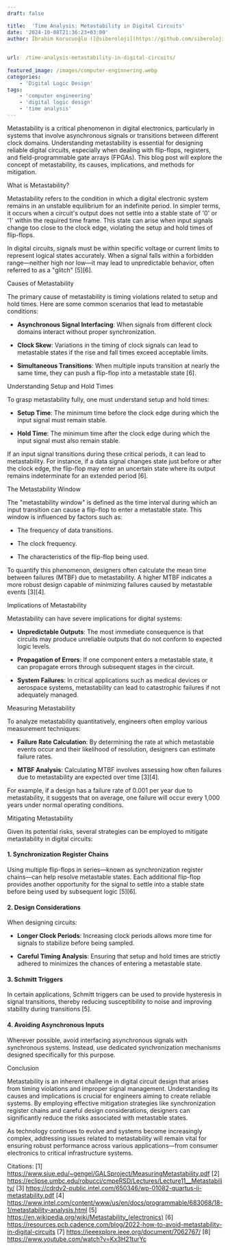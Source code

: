 ```yaml
---
draft: false

title:  'Time Analysis: Metastability in Digital Circuits'
date: '2024-10-08T21:36:23+03:00'
author: İbrahim Korucuoğlu ([@siberoloji](https://github.com/siberoloji))
 
 
url:  /time-analysis-metastability-in-digital-circuits/
 
featured_image: /images/computer-enginnering.webp
categories:
    - 'Digital Logic Design'
tags:
    - 'computer engineering'
    - 'digital logic design'
    - 'time analysis'
---
```



Metastability is a critical phenomenon in digital electronics, particularly in systems that involve asynchronous signals or transitions between different clock domains. Understanding metastability is essential for designing reliable digital circuits, especially when dealing with flip-flops, registers, and field-programmable gate arrays (FPGAs). This blog post will explore the concept of metastability, its causes, implications, and methods for mitigation.



What is Metastability?



Metastability refers to the condition in which a digital electronic system remains in an unstable equilibrium for an indefinite period. In simpler terms, it occurs when a circuit's output does not settle into a stable state of '0' or '1' within the required time frame. This state can arise when input signals change too close to the clock edge, violating the setup and hold times of flip-flops.



In digital circuits, signals must be within specific voltage or current limits to represent logical states accurately. When a signal falls within a forbidden range—neither high nor low—it may lead to unpredictable behavior, often referred to as a "glitch" [5][6].



Causes of Metastability



The primary cause of metastability is timing violations related to setup and hold times. Here are some common scenarios that lead to metastable conditions:


* **Asynchronous Signal Interfacing**: When signals from different clock domains interact without proper synchronization.

* **Clock Skew**: Variations in the timing of clock signals can lead to metastable states if the rise and fall times exceed acceptable limits.

* **Simultaneous Transitions**: When multiple inputs transition at nearly the same time, they can push a flip-flop into a metastable state [6].




Understanding Setup and Hold Times



To grasp metastability fully, one must understand setup and hold times:


* **Setup Time**: The minimum time before the clock edge during which the input signal must remain stable.

* **Hold Time**: The minimum time after the clock edge during which the input signal must also remain stable.




If an input signal transitions during these critical periods, it can lead to metastability. For instance, if a data signal changes state just before or after the clock edge, the flip-flop may enter an uncertain state where its output remains indeterminate for an extended period [6].



The Metastability Window



The "metastability window" is defined as the time interval during which an input transition can cause a flip-flop to enter a metastable state. This window is influenced by factors such as:


* The frequency of data transitions.

* The clock frequency.

* The characteristics of the flip-flop being used.




To quantify this phenomenon, designers often calculate the mean time between failures (MTBF) due to metastability. A higher MTBF indicates a more robust design capable of minimizing failures caused by metastable events [3][4].



Implications of Metastability



Metastability can have severe implications for digital systems:


* **Unpredictable Outputs**: The most immediate consequence is that circuits may produce unreliable outputs that do not conform to expected logic levels.

* **Propagation of Errors**: If one component enters a metastable state, it can propagate errors through subsequent stages in the circuit.

* **System Failures**: In critical applications such as medical devices or aerospace systems, metastability can lead to catastrophic failures if not adequately managed.




Measuring Metastability



To analyze metastability quantitatively, engineers often employ various measurement techniques:


* **Failure Rate Calculation**: By determining the rate at which metastable events occur and their likelihood of resolution, designers can estimate failure rates.

* **MTBF Analysis**: Calculating MTBF involves assessing how often failures due to metastability are expected over time [3][4].




For example, if a design has a failure rate of 0.001 per year due to metastability, it suggests that on average, one failure will occur every 1,000 years under normal operating conditions.



Mitigating Metastability



Given its potential risks, several strategies can be employed to mitigate metastability in digital circuits:


#### 1. Synchronization Register Chains



Using multiple flip-flops in series—known as synchronization register chains—can help resolve metastable states. Each additional flip-flop provides another opportunity for the signal to settle into a stable state before being used by subsequent logic [5][6].


#### 2. Design Considerations



When designing circuits:


* **Longer Clock Periods**: Increasing clock periods allows more time for signals to stabilize before being sampled.

* **Careful Timing Analysis**: Ensuring that setup and hold times are strictly adhered to minimizes the chances of entering a metastable state.



#### 3. Schmitt Triggers



In certain applications, Schmitt triggers can be used to provide hysteresis in signal transitions, thereby reducing susceptibility to noise and improving stability during transitions [5].


#### 4. Avoiding Asynchronous Inputs



Wherever possible, avoid interfacing asynchronous signals with synchronous systems. Instead, use dedicated synchronization mechanisms designed specifically for this purpose.



Conclusion



Metastability is an inherent challenge in digital circuit design that arises from timing violations and improper signal management. Understanding its causes and implications is crucial for engineers aiming to create reliable systems. By employing effective mitigation strategies like synchronization register chains and careful design considerations, designers can significantly reduce the risks associated with metastable states.



As technology continues to evolve and systems become increasingly complex, addressing issues related to metastability will remain vital for ensuring robust performance across various applications—from consumer electronics to critical infrastructure systems.



Citations: [1] https://www.siue.edu/~gengel/GALSproject/MeasuringMetastability.pdf [2] https://eclipse.umbc.edu/robucci/cmpeRSD/Lectures/Lecture11__Metastability/ [3] https://cdrdv2-public.intel.com/650346/wp-01082-quartus-ii-metastability.pdf [4] https://www.intel.com/content/www/us/en/docs/programmable/683068/18-1/metastability-analysis.html [5] https://en.wikipedia.org/wiki/Metastability_(electronics) [6] https://resources.pcb.cadence.com/blog/2022-how-to-avoid-metastability-in-digital-circuits [7] https://ieeexplore.ieee.org/document/7062767/ [8] https://www.youtube.com/watch?v=Kx3H21turYc
